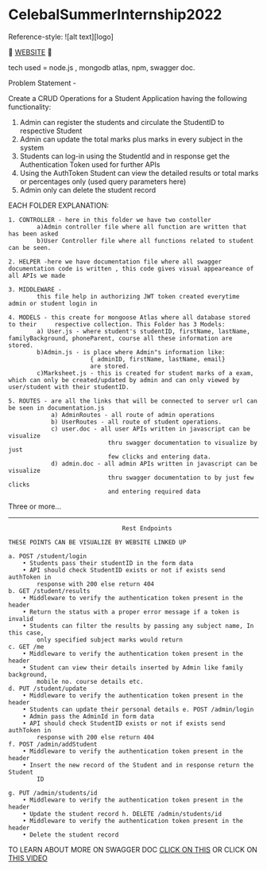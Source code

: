 # CelebalSummerInternship2022

Reference-style: 
![alt text][logo]

:rocket: [WEBSITE](https://adminstudent1.herokuapp.com/documentation/#/) :rocket:

tech used = node.js , mongodb atlas, npm, swagger doc.

Problem Statement - 

Create a CRUD Operations for a Student Application having the
following functionality:

1. Admin can register the students and circulate the StudentID to respective Student
2. Admin can update the total marks plus marks in every subject in the system
3. Students can log-in using the StudentId and in response get the Authentication
    Token used for further APIs
4. Using the AuthToken Student can view the detailed results or total marks or
    percentages only (used query parameters here)
5. Admin only can delete the student record


EACH FOLDER EXPLANATION:

    1. CONTROLLER - here in this folder we have two contoller
            a)Admin controller file where all function are written that has been asked 
            b)User Controller file where all functions related to student can be seen.
    
    2. HELPER -here we have documentation file where all swagger documentation code is written , this code gives visual appeareance of all APIs we made
    
    3. MIDDLEWARE - 
            this file help in authorizing JWT token created everytime admin or student login in

    4. MODELS - this create for mongoose Atlas where all database stored to their     respective collection. This Folder has 3 Models:
            a) User.js - where student's studentID, firstName, lastName,            familyBackground, phoneParent, course all these information are stored.
            b)Admin.js - is place where Admin"s information like:
                           { adminID, firstName, lastName, email}
                           are stored.
            c)Marksheet.js - this is created for student marks of a exam, which can only be created/updated by admin and can only viewed by user/student with their studentID.

    5. ROUTES - are all the links that will be connected to server url can be seen in documentation.js
                a) AdminRoutes - all route of admin operations
                b) UserRoutes - all route of student operations.
                c) user.doc - all user APIs written in javascript can be visualize 
                                thru swagger documentation to visualize by just
                                few clicks and entering data.
                d) admin.doc - all admin APIs written in javascript can be visualize
                                thru swagger documentation to by just few clicks
                                and entering required data
        
Three or more...

---
                                    
                                    Rest Endpoints

    THESE POINTS CAN BE VISUALIZE BY WEBSITE LINKED UP

    a. POST /student/login
        • Students pass their studentID in the form data
        • API should check StudentID exists or not if exists send authToken in
            response with 200 else return 404
    b. GET /student/results
        • Middleware to verify the authentication token present in the header
        • Return the status with a proper error message if a token is invalid
        • Students can filter the results by passing any subject name, In this case,
            only specified subject marks would return
    c. GET /me
        • Middleware to verify the authentication token present in the header
        • Student can view their details inserted by Admin like family background,
            mobile no. course details etc.
    d. PUT /student/update
        • Middleware to verify the authentication token present in the header
        • Students can update their personal details e. POST /admin/login
        • Admin pass the AdminId in form data
        • API should check StudentID exists or not if exists send authToken in
            response with 200 else return 404
    f. POST /admin/addStudent
        • Middleware to verify the authentication token present in the header
        • Insert the new record of the Student and in response return the Student
            ID
   
    g. PUT /admin/students/id
        • Middleware to verify the authentication token present in the header
        • Update the student record h. DELETE /admin/students/id
        • Middleware to verify the authentication token present in the header
        • Delete the student record

TO LEARN ABOUT MORE ON SWAGGER DOC [CLICK ON THIS](https://editor.swagger.io) OR CLICK ON [THIS VIDEO](https://youtu.be/sTLJ1mHpsOI)